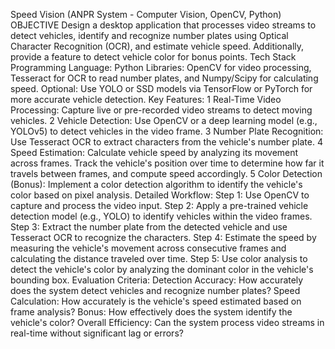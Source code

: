Speed Vision (ANPR System - Computer Vision, OpenCV, Python)
OBJECTIVE
Design a desktop application that processes video streams to detect vehicles, identify and recognize number plates using Optical Character Recognition (OCR), and estimate vehicle speed. Additionally, provide a feature to detect vehicle color for bonus points.
Tech Stack
Programming Language: Python
Libraries: OpenCV for video processing, Tesseract for OCR to read number plates, and Numpy/Scipy for calculating speed.
Optional: Use YOLO or SSD models via TensorFlow or PyTorch for more accurate vehicle detection.
Key Features:
	1	﻿﻿﻿Real-Time Video Processing: Capture live or pre-recorded video streams to detect moving vehicles.
	2	﻿﻿﻿Vehicle Detection: Use OpenCV or a deep learning model (e.g., YOLOv5) to detect vehicles in the video frame.
	3	﻿﻿﻿Number Plate Recognition: Use Tesseract OCR to extract characters from the vehicle's number plate.
	4	﻿﻿﻿Speed Estimation: Calculate vehicle speed by analyzing its movement across frames. Track the vehicle's position over time to determine how far it travels between frames, and compute speed accordingly.
	5	﻿﻿﻿Color Detection (Bonus): Implement a color detection algorithm to identify the vehicle's color based on pixel
analysis.
Detailed Workflow:
Step 1: Use OpenCV to capture and process the video input.
Step 2: Apply a pre-trained vehicle detection model (e.g., YOLO) to identify vehicles within the video frames.
Step 3: Extract the number plate from the detected vehicle and use Tesseract OCR to recognize the characters.
Step 4: Estimate the speed by measuring the vehicle's movement across consecutive frames and calculating the distance traveled over time.
Step 5: Use color analysis to detect the vehicle's color by analyzing the dominant color in the vehicle's bounding box.
Evaluation Criteria:
Detection Accuracy: How accurately does the system detect vehicles and recognize number plates?
Speed Calculation: How accurately is the vehicle's speed estimated based on frame analysis?
Bonus: How effectively does the system identify the vehicle's color?
Overall Efficiency: Can the system process video streams in real-time without significant lag or errors?
